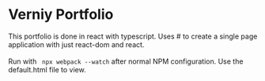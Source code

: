 # Verniy Portfolio

This portfolio is done in react with typescript. Uses # to create a single page application with just react-dom and react.
<br/>
<br/>
Run with ``` npx webpack --watch``` after normal NPM configuration. Use the default.html file to view.